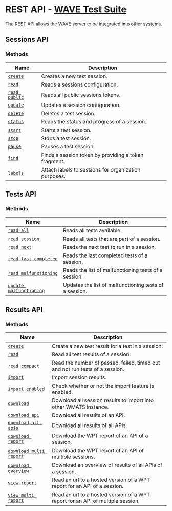# REST API - [WAVE Test Suite](../README.md)

The REST API allows the WAVE server to be integrated into other systems.

## Sessions API <a name="sessions-api"></a>

### Methods

| Name                                           | Description                                          |
| ---------------------------------------------- | ---------------------------------------------------- |
| [`create`](./sessions-api/create.md)           | Creates a new test session.                          |
| [`read`](./sessions-api/read.md)               | Reads a sessions configuration.                      |
| [`read public`](./sessions-api/read-public.md) | Reads all public sessions tokens.                    |
| [`update`](./sessions-api/update.md)           | Updates a session configuration.                     |
| [`delete`](./sessions-api/delete.md)           | Deletes a test session.                              |
| [`status`](./sessions-api/status.md)           | Reads the status and progress of a session.          |
| [`start`](./sessions-api/control.md#start)     | Starts a test session.                               |
| [`stop`](./sessions-api/control.md#stop)       | Stops a test session.                                |
| [`pause`](./sessions-api/control.md#pause)     | Pauses a test session.                               |
| [`find`](./sessions-api/find.md)               | Finds a session token by providing a token fragment. |
| [`labels`](./sessions-api/labels.md)           | Attach labels to sessions for organization purposes. |

## Tests API <a name="tests-api"></a>

### Methods

| Name                                                            | Description                                            |
| --------------------------------------------------------------- | ------------------------------------------------------ |
| [`read all`](./tests-api/read-all.md)                           | Reads all tests available.                             |
| [`read session`](./tests-api/read-session.md)                   | Reads all tests that are part of a session.            |
| [`read next`](./tests-api/read-next.md)                         | Reads the next test to run in a session.               |
| [`read last completed`](./tests-api/read-last-completed.md)     | Reads the last completed tests of a session.           |
| [`read malfunctioning`](./tests-api/read-malfunctioning.md)     | Reads the list of malfunctioning tests of a session.   |
| [`update malfunctioning`](./tests-api/update-malfunctioning.md) | Updates the list of malfunctioning tests of a session. |

## Results API <a name="results-api"></a>

### Methods

| Name                                                                         | Description                                                                     |
| ---------------------------------------------------------------------------- | ------------------------------------------------------------------------------- |
| [`create`](./results-api/create.md)                                          | Create a new test result for a test in a session.                               |
| [`read`](./results-api/read.md)                                              | Read all test results of a session.                                             |
| [`read compact`](./results-api/read-compact.md)                              | Read the number of passed, failed, timed out and not run tests of a session.    |
| [`import`](./results-api/import.md)                                          | Import session results.                                                         |
| [`import enabled`](./results-api/import.md#2-import-enabled)                 | Check whether or not the import feature is enabled.                             |
| [`download`](./results-api/download.md#1-download)                           | Download all session results to import into other WMATS instance.               |
| [`download api`](./results-api/download.md#2-download-api)                   | Download all results of an API.                                                 |
| [`download all apis`](./results-api/download.md#3-download-all-apis)         | Download all results of all APIs.                                               |
| [`download report`](./results-api/download.md#4-download-report)             | Download the WPT report of an API of a session.                                 |
| [`download multi report`](./results-api/download.md#5-download-multi-report) | Download the WPT report of an API of multiple sessions.                         |
| [`download overview`](./results-api/download.md#6-download-overview)         | Download an overview of results of all APIs of a session.                       |
| [`view report`](./results-api/view.md#1-view-report)                         | Read an url to a hosted version of a WPT report for an API of a session.        |
| [`view multi report`](./results-api/view.md#2-view-multi-report)             | Read an url to a hosted version of a WPT report for an API of multiple session. |
